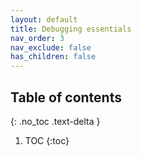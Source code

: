 ```yaml
---
layout: default
title: Debugging essentials
nav_order: 3
nav_exclude: false
has_children: false
---
```


## Table of contents
{: .no_toc .text-delta }

1. TOC
{:toc}


